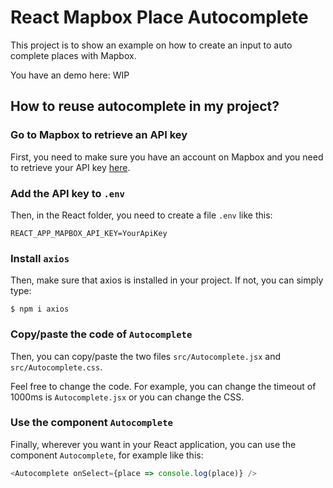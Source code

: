 # React Mapbox Place Autocomplete

This project is to show an example on how to create an input to auto complete places with Mapbox. 

You have an demo here: WIP

## How to reuse autocomplete in my project?

### Go to Mapbox to retrieve an API key

First, you need to make sure you have an account on Mapbox and you need to retrieve your API key [here](https://account.mapbox.com).

### Add the API key to `.env`

Then, in the React folder, you need to create a file `.env` like this:
```
REACT_APP_MAPBOX_API_KEY=YourApiKey
```

### Install `axios`

Then, make sure that axios is installed in your project. If not, you can simply type:
```
$ npm i axios
```

### Copy/paste the code of `Autocomplete`

Then, you can copy/paste the two files `src/Autocomplete.jsx` and `src/Autocomplete.css`. 

Feel free to change the code. For example, you can change the timeout of 1000ms is `Autocomplete.jsx` or you can change the CSS.

### Use the component `Autocomplete`

Finally, wherever you want in your React application, you can use the component `Autocomplete`, for example like this:

```js
<Autocomplete onSelect={place => console.log(place)} />
```


